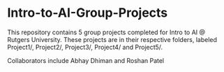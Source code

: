 # Intro-to-AI-Group-Projects

This repository contains 5 group projects completed for Intro to AI @ Rutgers University. These projects are in their respective folders, labeled Project1/, Project2/, Project3/, Project4/ and Project5/.

Collaborators include Abhay Dhiman and Roshan Patel
